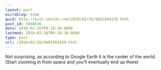 ```yaml
---
layout: post
microblog: true
guid: http://twit.vmstan.com/2010/02/26/9681964338.html
post_id: 3048636
date: 2010-02-26T09:18:39-0600
lastmod: 2010-02-26T09:18:39-0600
type: post
url: /2010/02/26/9681964338.html
---
```

Not surprising, as according to Google Earth it is the center of the world. (Start zooming in from space and you'll eventually end up there)
